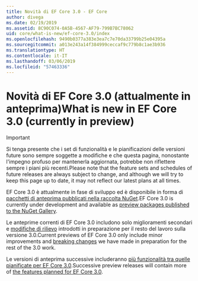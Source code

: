```yaml
---
title: Novità di EF Core 3.0 - EF Core
author: divega
ms.date: 02/19/2019
ms.assetid: 8C90C074-0A5B-4567-AF79-799B7BC78062
uid: core/what-is-new/ef-core-3.0/index
ms.openlocfilehash: 9490b0377a383e3ea7c7e70da33799b25e04395a
ms.sourcegitcommit: a013e243a14f384999ceccaf9c779b8c1ae3b936
ms.translationtype: HT
ms.contentlocale: it-IT
ms.lasthandoff: 03/06/2019
ms.locfileid: "57463336"
---
```

# <a name="what-is-new-in-ef-core-30-currently-in-preview"></a><span data-ttu-id="8b5f4-102">Novità di EF Core 3.0 (attualmente in anteprima)</span><span class="sxs-lookup"><span data-stu-id="8b5f4-102">What is new in EF Core 3.0 (currently in preview)</span></span>

> [!IMPORTANT]
> <span data-ttu-id="8b5f4-103">Si tenga presente che i set di funzionalità e le pianificazioni delle versioni future sono sempre soggette a modifiche e che questa pagina, nonostante l'impegno profuso per mantenerla aggiornata, potrebbe non riflettere sempre i piani più recenti.</span><span class="sxs-lookup"><span data-stu-id="8b5f4-103">Please note that the feature sets and schedules of future releases are always subject to change, and although we will try to keep this page up to date, it may not reflect our latest plans at all times.</span></span>

<span data-ttu-id="8b5f4-104">EF Core 3.0 è attualmente in fase di sviluppo ed è disponibile in forma di [pacchetti di anteprima pubblicati nella raccolta NuGet](https://www.nuget.org/packages/Microsoft.EntityFrameworkCore/).</span><span class="sxs-lookup"><span data-stu-id="8b5f4-104">EF Core 3.0 is currently under development and available as [preview packages published to the NuGet Gallery](https://www.nuget.org/packages/Microsoft.EntityFrameworkCore/).</span></span> 

<span data-ttu-id="8b5f4-105">Le anteprime correnti di EF Core 3.0 includono solo miglioramenti secondari e [modifiche di rilievo](xref:core/what-is-new/ef-core-3.0/breaking-changes) introdotti in preparazione per il resto del lavoro sulla versione 3.0.</span><span class="sxs-lookup"><span data-stu-id="8b5f4-105">Current previews of EF Core 3.0 only include minor improvements and [breaking changes](xref:core/what-is-new/ef-core-3.0/breaking-changes) we have made in preparation for the rest of the 3.0 work.</span></span> 

<span data-ttu-id="8b5f4-106">Le versioni di anteprima successive includeranno [più funzionalità tra quelle pianificate per EF Core 3.0](xref:core/what-is-new/ef-core-3.0/features).</span><span class="sxs-lookup"><span data-stu-id="8b5f4-106">Successive preview releases will contain more of [the features planned for EF Core 3.0](xref:core/what-is-new/ef-core-3.0/features).</span></span>